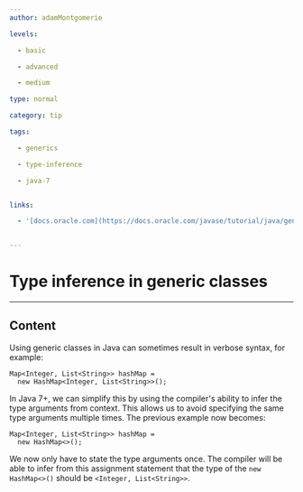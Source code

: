 ```yaml
---
author: adamMontgomerie

levels:

  - basic

  - advanced

  - medium

type: normal

category: tip

tags:

  - generics

  - type-inference

  - java-7


links:

  - '[docs.oracle.com](https://docs.oracle.com/javase/tutorial/java/generics/types.html){website}'


---
```


# Type inference in generic classes

---
## Content

Using generic classes in Java can sometimes result in verbose syntax, for example:
```
Map<Integer, List<String>> hashMap = 
  new HashMap<Integer, List<String>>();
```
In Java 7+, we can simplify this by using the compiler's ability to infer the type arguments from context. This allows us to avoid specifying the same type arguments multiple times. The previous example now becomes:
```
Map<Integer, List<String>> hashMap =
  new HashMap<>();
```
We now only have to state the type arguments once. The compiler will be able to infer from this assignment statement that the type of the `new HashMap<>()` should be `<Integer, List<String>>`.

 
